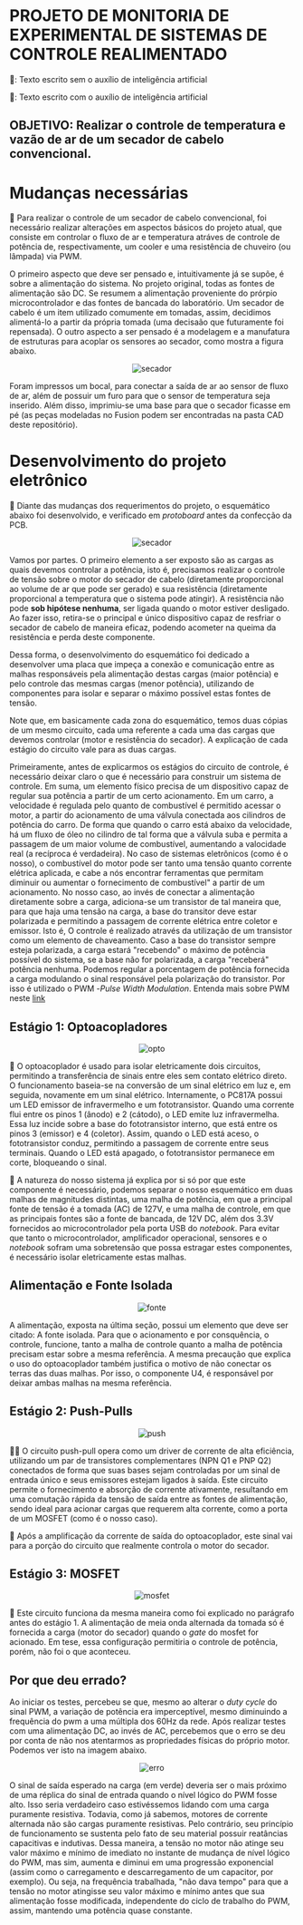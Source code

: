 # PROJETO DE MONITORIA DE EXPERIMENTAL DE SISTEMAS DE CONTROLE REALIMENTADO

🧠: Texto escrito sem o auxílio de inteligência artificial

🤖: Texto escrito com o auxílio de inteligência artificial

## OBJETIVO: Realizar o controle de temperatura e vazão de ar de um secador de cabelo convencional.

# Mudanças necessárias
🧠 Para realizar o controle de um secador de cabelo convencional, foi necessário realizar alterações em aspectos básicos do projeto atual, que consiste em controlar o fluxo de ar e temperatura atráves de controle de potência de, respectivamente, um cooler e uma resistência de chuveiro (ou lâmpada) via PWM.

O primeiro aspecto que deve ser pensado e, intuitivamente já se supõe, é sobre a alimentação do sistema. No projeto original, todas as fontes de alimentação são DC. Se resumem a alimentação proveniente do prórpio microcontrolador e das fontes de bancada do laboratório. Um secador de cabelo é um item utilizado comumente em tomadas, assim, decidimos alimentá-lo a partir da própria tomada (uma decisaão que futuramente foi repensada). O outro aspecto a ser pensado é a modelagem e a manufatura de estruturas para acoplar os sensores ao secador, como mostra a figura abaixo.

<p align="center">
  <img src="https://github.com/luizspinola/E_SCR_MONITORIA/blob/fd7203f281a3de32cfbce53ebf565b8b0dd9bbd7/images/secador.png" alt="secador">
</p>

Foram impressos um bocal, para conectar a saída de ar ao sensor de fluxo de ar, além de possuir um furo para que o sensor de temperatura seja inserido. Além disso, imprimiu-se uma base para que o secador ficasse em pé (as peças modeladas no Fusion podem ser encontradas na pasta CAD deste repositório).

# Desenvolvimento do projeto eletrônico

🧠 Diante das mudanças dos requerimentos do projeto, o esquemático abaixo foi desenvolvido, e verificado em _protoboard_ antes da confecção da PCB.

<p align="center">
  <img src="https://github.com/luizspinola/E_SCR_MONITORIA/blob/5854220135213a4ee05ba36546c0e48b903f04f7/images/Schematic_Secador_Scr.png" alt="secador">
</p>

Vamos por partes. O primeiro elemento a ser exposto são as cargas as quais devemos controlar a potência, isto é, precisamos realizar o controle de tensão sobre o motor do secador de cabelo (diretamente proporcional ao volume de ar que pode ser gerado) e sua resistência (diretamente proporcional a temperatura que o sistema pode atingir). A resistência não pode **sob hipótese nenhuma**, ser ligada quando o motor estiver desligado. Ao fazer isso, retira-se o principal e único dispositivo capaz de resfriar o secador de cabelo de maneira eficaz, podendo acometer na queima da resistência e perda deste componente.

Dessa forma, o desenvolvimento do esquemático foi dedicado a desenvolver uma placa que impeça a conexão e comunicação entre as malhas responsáveis pela alimentação destas cargas (maior potência) e pelo controle das mesmas cargas (menor potência), utilizando de componentes para isolar e separar o máximo possível estas fontes de tensão.

Note que, em basicamente cada zona do esquemático, temos duas cópias de um mesmo circuito, cada uma referente a cada uma das cargas que devemos controlar (motor e resistência do secador). A explicação de cada estágio do circuito vale para as duas cargas.

Primeiramente, antes de explicarmos os estágios do circuito de controle, é necessário deixar claro o que é necessário para construir um sistema de controle. Em suma, um elemento físico precisa de um dispositivo capaz de regular sua potência a partir de um certo acionamento. Em um carro, a velocidade é regulada pelo quanto de combustível é permitido acessar o motor, a partir do acionamento de uma válvula conectada aos cilindros de potência do carro. De forma que quando o carro está abaixo da velocidade, há um fluxo de óleo no cilindro de tal forma que a válvula suba e permita a passagem de um maior volume de combustível, aumentando a valocidade real (a recíproca é verdadeira). No caso de sistemas eletrônicos (como é o nosso), o combustível do motor pode ser tanto uma tensão quanto corrente elétrica aplicada, e cabe a nós encontrar ferramentas que permitam diminuir ou aumentar o fornecimento de combustível" a partir de um acionamento. No nosso caso, ao invés de conectar a alimentação diretamente sobre a carga, adiciona-se um transistor de tal maneira que, para que haja uma tensão na carga, a base do transitor deve estar polarizada e permitindo a passagem de corrente elétrica entre coletor e emissor. Isto é, O controle é realizado através da utilização de um transistor como um elemento de chaveamento. Caso a base do transistor sempre esteja polarizada, a carga estará "recebendo" o máximo de potência possível do sistema, se a base não for polarizada, a carga "receberá" potência nenhuma. Podemos regular a porcentagem de potência fornecida a carga modulando o sinal responsável pela polarização do transistor. Por isso é utilizado o PWM -_Pulse Width Modulation_. Entenda mais sobre PWM neste [link](https://www.youtube.com/shorts/xqR8hdYKgJs)   



## Estágio 1: Optoacopladores

<p align="center">
  <img src="https://github.com/luizspinola/E_SCR_MONITORIA/blob/76f16076b71ec76a1ff509dff280be8ef9a71f41/images/opto.png" alt="opto">
</p>

🤖 O optoacoplador é usado para isolar eletricamente dois circuitos, permitindo a transferência de sinais entre eles sem contato elétrico direto. O funcionamento baseia-se na conversão de um sinal elétrico em luz e, em seguida, novamente em um sinal elétrico. Internamente, o PC817A possui um LED emissor de infravermelho e um fototransistor. Quando uma corrente flui entre os pinos 1 (ânodo) e 2 (cátodo), o LED emite luz infravermelha. Essa luz incide sobre a base do fototransistor interno, que está entre os pinos 3 (emissor) e 4 (coletor). Assim, quando o LED está aceso, o fototransistor conduz, permitindo a passagem de corrente entre seus terminais. Quando o LED está apagado, o fototransistor permanece em corte, bloqueando o sinal.

🧠 A natureza do nosso sistema já explica por si só por que este componente é necessário, podemos separar o nosso esquemático em duas malhas de magnitudes distintas, uma malha de potência, em que a principal fonte de tensão é a tomada (AC) de 127V, e uma malha de controle, em que as principais fontes são a fonte de bancada, de 12V DC, além dos 3.3V fornecidos ao microcontrolador pela porta USB do _notebook_. Para evitar que tanto o microcontrolador, amplificador operacional, sensores e o _notebook_ sofram uma sobretensão que possa estragar estes componentes, é necessário isolar eletricamente estas malhas. 

## Alimentação e Fonte Isolada

<p align="center">
  <img src="https://github.com/luizspinola/E_SCR_MONITORIA/blob/00c682b61cbbdcfb7eab54666a1082dce40f28de/images/alimentacao.png" alt="fonte">
</p>

A alimentação, exposta na última seção, possui um elemento que deve ser citado: A fonte isolada. Para que o acionamento e por consquência, o controle, funcione, tanto a malha de controle quanto a malha de potência precisam estar sobre a mesma referência. A mesma precaução que explica o uso do optoacoplador também justifica o motivo de não conectar os terras das duas malhas. Por isso, o componente U4, é responsável por deixar ambas malhas na mesma referência.

## Estágio 2: Push-Pulls

<p align="center">
  <img src="https://github.com/luizspinola/E_SCR_MONITORIA/blob/8b4d0cf5edfb41e455b89dd79b8a1ae3c9ea84aa/images/push_pull.png" alt="push">
</p>

🤖🧠 O circuito push-pull opera como um driver de corrente de alta eficiência, utilizando um par de transistores complementares (NPN Q1 e PNP Q2) conectados de forma que suas bases sejam controladas por um sinal de entrada único e seus emissores estejam ligados à saída. Este circuito permite o fornecimento e absorção de corrente ativamente, resultando em uma comutação rápida da tensão de saída entre as fontes de alimentação, sendo ideal para acionar cargas que requerem alta corrente, como a porta de um MOSFET (como é o nosso caso).

🧠 Após a amplificação da corrente de saída do optoacoplador, este sinal vai para a porção do circuito que realmente controla o motor do secador.

## Estágio 3: MOSFET

<p align="center">
  <img src="https://github.com/luizspinola/E_SCR_MONITORIA/blob/8b4d0cf5edfb41e455b89dd79b8a1ae3c9ea84aa/images/mosfet.png" alt="mosfet">
</p>

🧠 Este circuito funciona da mesma maneira como foi explicado no parágrafo antes do estágio 1. A alimentação de meia onda alternada da tomada só é fornecida a carga (motor do secador) quando o _gate_ do mosfet for acionado. Em tese, essa configuração permitiria o controle de potência, porém, não foi o que aconteceu.

## Por que deu errado?

Ao iniciar os testes, percebeu se que, mesmo ao alterar o _duty cycle_ do sinal PWM, a variação de potência era imperceptível, mesmo diminuindo a frequência do pwm a uma múltipla dos 60Hz da rede. Após realizar testes com uma alimentação DC, ao invés de AC, percebemos que o erro se deu por conta de não nos atentarmos as propriedades físicas do próprio motor. Podemos ver isto na imagem abaixo. 

<p align="center">
  <img src="https://github.com/luizspinola/E_SCR_MONITORIA/blob/021dcd678d85bbc38f24f4492fdb3074aedcd483/images/erro.png" alt="erro">
</p>

O sinal de saída esperado na carga (em verde) deveria ser o mais próximo de uma réplica do sinal de entrada quando o nível lógico do PWM fosse alto. Isso seria verdadeiro caso estivéssemos lidando com uma carga puramente resistiva. Todavia, como já sabemos, motores de corrente alternada não são cargas puramente resistivas. Pelo contrário, seu princípio de funcionamento se sustenta pelo fato de seu material possuir reatâncias capacitivas e indutivas. Dessa maneira, a tensão no motor não atinge seu valor máximo e mínimo de imediato no instante de mudança de nível lógico do PWM, mas sim, aumenta e diminui em uma progressão exponencial (assim como o carregamento e descarregamento de um capacitor, por exemplo). Ou seja, na frequência trabalhada, "não dava tempo" para que a tensão no motor atingisse seu valor máximo e mínimo antes que sua alimentação fosse modificada, independente do ciclo de trabalho do PWM, assim, mantendo uma potência quase constante.  





